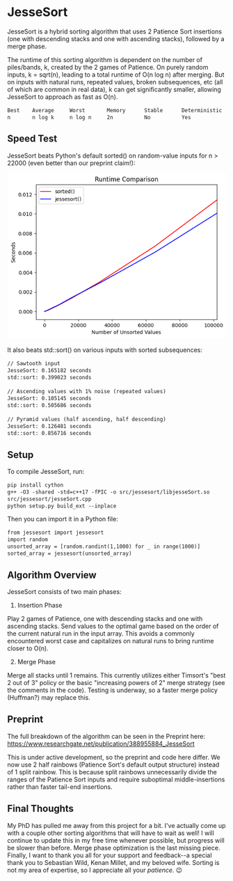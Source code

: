 # JesseSort

JesseSort is a hybrid sorting algorithm that uses 2 Patience Sort insertions (one with descending stacks and one with ascending stacks), followed by a merge phase.

The runtime of this sorting algorithm is dependent on the number of piles/bands, k, created by the 2 games of Patience. On purely random inputs, k = sqrt(n), leading to a total runtime of O(n log n) after merging. But on inputs with natural runs, repeated values, broken subsequences, etc (all of which are common in real data), k can get significantly smaller, allowing JesseSort to approach as fast as O(n).

```
Best    Average     Worst       Memory      Stable      Deterministic
n       n log k     n log n     2n          No          Yes
```

## Speed Test

JesseSort beats Python's default sorted() on random-value inputs for n > 22000 (even better than our preprint claim!):

![Speed Test](images/speedtest_updated.png)

It also beats std::sort() on various inputs with sorted subsequences:

```
// Sawtooth input
JesseSort: 0.165182 seconds
std::sort: 0.399023 seconds

// Ascending values with 1% noise (repeated values)
JesseSort: 0.105145 seconds
std::sort: 0.505686 seconds

// Pyramid values (half ascending, half descending)
JesseSort: 0.126481 seconds
std::sort: 0.856716 seconds
```

## Setup

To compile JesseSort, run:

```
pip install cython
g++ -O3 -shared -std=c++17 -fPIC -o src/jessesort/libjesseSort.so src/jessesort/jesseSort.cpp
python setup.py build_ext --inplace
```

Then you can import it in a Python file:

```
from jessesort import jessesort
import random
unsorted_array = [random.randint(1,1000) for _ in range(1000)]
sorted_array = jessesort(unsorted_array)
```

## Algorithm Overview

JesseSort consists of two main phases:

1. Insertion Phase

Play 2 games of Patience, one with descending stacks and one with ascending stacks. Send values to the optimal game based on the order of the current natural run in the input array. This avoids a commonly encountered worst case and capitalizes on natural runs to bring runtime closer to O(n).

2. Merge Phase

Merge all stacks until 1 remains. This currently utilizes either Timsort's "best 2 out of 3" policy or the basic "increasing powers of 2" merge strategy (see the comments in the code). Testing is underway, so a faster merge policy (Huffman?) may replace this.

## Preprint

The full breakdown of the algorithm can be seen in the Preprint here: https://www.researchgate.net/publication/388955884_JesseSort

This is under active development, so the preprint and code here differ. We now use 2 half rainbows (Patience Sort's default output structure) instead of 1 split rainbow. This is because split rainbows unnecessarily divide the ranges of the Patience Sort inputs and require suboptimal middle-insertions rather than faster tail-end insertions.

## Final Thoughts

My PhD has pulled me away from this project for a bit. I've actually come up with a couple other sorting algorithms that will have to wait as well! I will continue to update this in my free time whenever possible, but progress will be slower than before. Merge phase optimization is the last missing piece. Finally, I want to thank you all for your support and feedback--a special thank you to Sebastian Wild, Kenan Millet, and my beloved wife. Sorting is not my area of expertise, so I appreciate all your *patience*. 😉
